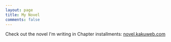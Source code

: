 ```yaml
---
layout: page
title: My Novel
comments: false
---
```


Check out the novel I'm writing in Chapter installments: [novel.kakuweb.com](http://novel.kakuweb.com)
